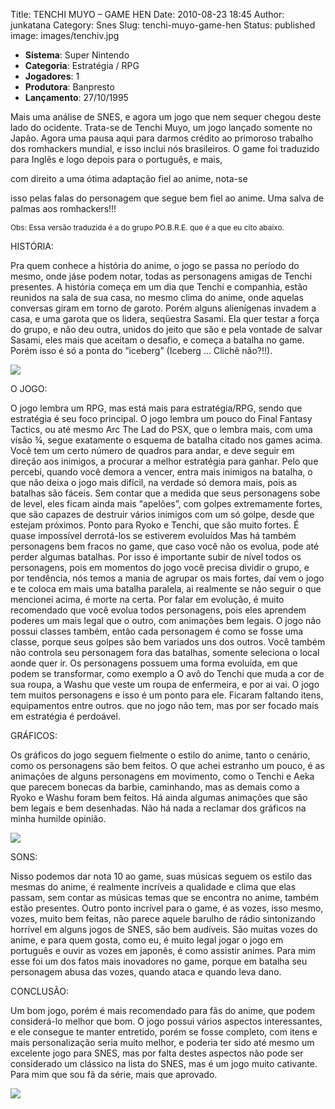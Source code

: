 Title: TENCHI MUYO – GAME HEN
Date: 2010-08-23 18:45
Author: junkatana
Category: Snes
Slug: tenchi-muyo-game-hen
Status: published
image: images/tenchiv.jpg


- **Sistema**: Super Nintendo
- **Categoria**: Estratégia / RPG
- **Jogadores**: 1
- **Produtora**: Banpresto
- **Lançamento**: 27/10/1995


<!-- PELICAN_BEGIN_SUMMARY -->
Mais uma análise de SNES, e agora um jogo que nem sequer chegou deste
lado do ocidente. Trata-se de Tenchi Muyo, um jogo lançado somente no
Japão. Agora uma pausa aqui para darmos crédito ao primoroso trabalho
dos romhackers mundial, e isso inclui nós brasileiros. O game foi
traduzido para Inglês e logo depois para o português, e mais,
<!-- PELICAN_END_SUMMARY -->com direito a uma ótima adaptação fiel ao anime, nota-se
isso pelas falas do personagem que segue bem fiel ao anime. Uma salva de
palmas aos romhackers!!!

<span style="font-size:85%;">Obs: Essa versão traduzida é a do grupo
PO.B.R.E. que é a que eu cito abaixo.</span>

HISTÓRIA:

Pra quem conhece a história do anime, o jogo se passa no período do
mesmo, onde já<span></span>se podem notar, todas as personagens amigas
de Tenchi presentes. A história começa em um dia que Tenchi e companhia,
estão reunidos na sala de sua casa, no mesmo clima do anime, onde
aquelas conversas giram em torno de garoto. Porém alguns alienígenas
invadem a casa, e uma garota que os lidera, seqüestra Sasami. Ela quer
testar a força do grupo, e não deu outra, unidos do jeito que são e pela
vontade de salvar Sasami, eles mais que aceitam o desafio, e começa a
batalha no game. Porém isso é só a ponta do “iceberg” (Iceberg ...
Clichê não?!!).

[![](http://a.imageshack.us/img819/7776/gif2dotenchi.gif)](http://a.imageshack.us/img819/7776/gif2dotenchi.gif)

O JOGO:

O jogo lembra um RPG, mas está mais para estratégia/RPG, sendo que
estratégia é seu foco principal. O jogo lembra um pouco do Final Fantasy
Tactics, ou até mesmo Arc The Lad do PSX, que o lembra mais, com uma
visão ¾, segue exatamente o esquema de batalha citado nos games acima.
Você tem um certo número de quadros para andar, e deve seguir em direção
aos inimigos, a procurar a melhor estratégia para ganhar. Pelo que
percebi, quando você demora a vencer, entra mais inimigos na batalha, o
que não deixa o jogo mais difícil, na verdade só demora mais, pois as
batalhas são fáceis. Sem contar que a medida que seus personagens sobe
de level, eles ficam ainda mais “apelões”, com golpes extremamente
fortes, que são capazes de destruir vários inimigos com um só golpe,
desde que estejam próximos. Ponto para Ryoko e Tenchi, que são muito
fortes. É quase impossível derrotá-los se estiverem evoluídos
<span></span>Mas há também personagens bem fracos no game, que caso você
não os evolua, pode até perder algumas batalhas. Por isso é importante
subir de nível todos os personagens, pois em momentos do jogo você
precisa dividir o grupo, e por tendência, nós temos a mania de agrupar
os mais fortes, daí vem o jogo e te coloca em mais uma batalha paralela,
ai realmente se não seguir o que mencionei acima, é morte na certa. Por
falar em evolução, é muito recomendado que você evolua todos
personagens, pois eles aprendem poderes um mais legal que o outro, com
animações bem legais. <span></span>O jogo não possui classes também,
então cada personagem é como se fosse uma classe, porque seus golpes são
bem variados uns dos outros. Você também não controla seu personagem
fora das batalhas, somente seleciona o local aonde quer ir. Os
personagens possuem uma forma evoluída, em que podem se transformar,
como exemplo a O avô do Tenchi que muda a cor de sua roupa, a Washu que
veste um roupa de enfermeira, e por ai vai. O jogo tem muitos
personagens e isso é um ponto para ele. Ficaram faltando itens,
equipamentos entre outros. que no jogo não tem, mas por ser focado mais
em estratégia é perdoável.

GRÁFICOS:

Os gráficos do jogo seguem fielmente o estilo do anime, tanto o cenário,
como os personagens são bem feitos. O que achei estranho um pouco, é as
animações de alguns personagens em movimento, como o Tenchi e Aeka que
parecem bonecas da barbie, caminhando, mas as demais como a Ryoko e
Washu foram bem feitos. Há ainda algumas animações que são bem legais e
bem desenhadas. Não há nada a reclamar dos gráficos na minha humilde
opinião.

[![](http://a.imageshack.us/img834/4643/gif1dotenchi.gif)](http://a.imageshack.us/img834/4643/gif1dotenchi.gif)

SONS:

Nisso podemos dar nota 10 ao game, suas músicas seguem os estilo das
mesmas do anime, é realmente incríveis a qualidade e clima que elas
passam, sem contar as músicas temas que se encontra no anime, também
estão presentes. Outro ponto incrível para o game, é as vozes, isso
mesmo, vozes, muito bem feitas, não parece aquele barulho de rádio
sintonizando horrível em alguns jogos de SNES, são bem audíveis. São
muitas vozes do anime, e para quem gosta, como eu, é muito legal jogar o
jogo em português e ouvir as vozes em japonês, é como assistir animes.
Para mim esse foi um dos fatos mais inovadores no game, porque em
batalha seu personagem abusa das vozes, quando ataca e quando leva dano.

CONCLUSÃO:

Um bom jogo, porém é mais recomendado para fãs do anime, que podem
considerá-lo melhor que bom. O jogo possui vários aspectos
interessantes, e ele consegue te manter entretido, porém se fosse
completo, com itens e mais personalização seria muito melhor, e poderia
ter sido até mesmo um excelente jogo para SNES, mas por falta destes
aspectos não pode ser considerado um clássico na lista do SNES, mas é um
jogo muito cativante. Para mim que sou fã da série, mais que aprovado.

[![](http://a.imageshack.us/img829/3644/tenchiv.jpg)](http://a.imageshack.us/img829/3644/tenchiv.jpg)
<u></u>
